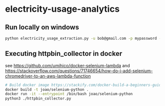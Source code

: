 # electricity-usage-analytics


## Run locally on windows
```bash
python electricity_usage_extraction.py -u bob@gmail.com -p mypassword -d 2023-04-06 --catchup
```


## Executing httpbin_collector in docker
see https://github.com/umihico/docker-selenium-lambda and https://stackoverflow.com/questions/71746654/how-do-i-add-selenium-chromedriver-to-an-aws-lambda-function
```sh
# Build docker image https://stackify.com/docker-build-a-beginners-guide-to-building-docker-images/
docker build -t joao/selenium-python .
docker run -it --entrypoint /bin/bash joao/selenium-python
python3 ./httpbin_collector.py
```